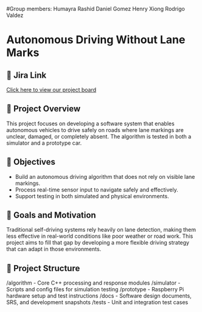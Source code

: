 #Group members:
Humayra Rashid
Daniel Gomez
Henry Xiong
Rodrigo Valdez

# Autonomous Driving Without Lane Marks

## 📌 Jira Link  
[Click here to view our project board](https://yourteam.atlassian.net/jira/software/projects/ADWL/boards/1)

## 🚗 Project Overview  
This project focuses on developing a software system that enables autonomous vehicles to drive safely on roads where lane markings are unclear, damaged, or completely absent. The algorithm is tested in both a simulator and a prototype car.

## 🎯 Objectives  
- Build an autonomous driving algorithm that does not rely on visible lane markings.
- Process real-time sensor input to navigate safely and effectively.
- Support testing in both simulated and physical environments.

## 🎯 Goals and Motivation  
Traditional self-driving systems rely heavily on lane detection, making them less effective in real-world conditions like poor weather or road work. This project aims to fill that gap by developing a more flexible driving strategy that can adapt in those environments.

## 📁 Project Structure  
/algorithm - Core C++ processing and response modules
/simulator - Scripts and config files for simulation testing
/prototype - Raspberry Pi hardware setup and test instructions
/docs - Software design documents, SRS, and development snapshots
/tests - Unit and integration test cases
